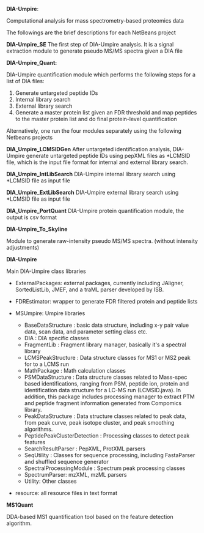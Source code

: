 **DIA-Umpire**: 

Computational analysis for mass spectrometry-based proteomics data

The followings are the brief descriptions for each NetBeans project

**DIA-Umpire_SE**
The first step of DIA-Umpire analysis. It is a signal extraction module to generate pseudo MS/MS spectra given a DIA file

**DIA-Umpire_Quant:** 

DIA-Umpire quantification module which performs the following steps for a list of DIA files:

1. Generate untargeted peptide IDs
2. Internal library search
3. External library search
4. Generate a master protein list given an FDR threshold and map peptides to the master protein list and do final protein-level quantification

Alternatively, one run the four modules separately using the following Netbeans projects

**DIA_Umpire_LCMSIDGen**
After untargeted identification analysis, DIA-Umpire generate untargeted peptide IDs using pepXML files as *LCMSID file, which is the input file format for internal and external library search.

**DIA_Umpire_IntLibSearch**
DIA-Umpire internal library search using *LCMSID file as input file

**DIA_Umpire_ExtLibSearch**
DIA-Umpire external library search using *LCMSID file as input file

**DIA_Umpire_PortQuant**
DIA-Umpire protein quantification module, the output is csv format


**DIA-Umpire_To_Skyline**

Module to generate raw-intensity pseudo MS/MS spectra. (without intensity adjustments) 

**DIA-Umpire**

Main DIA-Umpire class libraries

* ExternalPackages: external packages, currently including JAligner, SortedListLib, JMEF, and a traML parser developed by ISB.
* FDREstimator: wrapper to generate FDR filtered protein and peptide lists
* MSUmpire: Umpire libraries
  * BaseDataStructure : basic data structure, including x-y pair value data, scan data, and parameter setting class etc.
  * DIA : DIA specific classes
  * FragmentLib : Fragment library manager, basically it's a spectral library
  * LCMSPeakStructure : Data structure classes for MS1 or MS2 peak for to a LCMS run
  * MathPackage : Math calculation classes
  * PSMDataStructure : Data structure classes related to Mass-spec based identifications, ranging from PSM, peptide ion, protein and identification data structure for a LC-MS run (LCMSID.java). In addition, this package includes processing manager to extract PTM and peptide fragment information generated from Compomics library. 
  * PeakDataStructure : Data structure classes related to peak data, from peak curve, peak isotope cluster, and peak smoothing algorithms.
  * PeptidePeakClusterDetection : Processing classes to detect peak features 
  * SearchResultParser : PepXML, ProtXML parsers
  * SeqUtility : Classes for sequence processing, including FastaParser and shuffled sequence generator
  * SpectralProcessingModule : Spectrum peak processing classes
  * SpectrumParser: mzXML, mzML parsers
  * Utility: Other classes
  
* resource: all resource files in text format


**MS1Quant**

DDA-based MS1 quantification tool based on the feature detection algorithm. 
